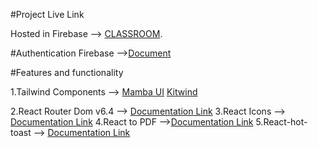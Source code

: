 #Project Live Link

Hosted in Firebase --> [CLASSROOM](https://classroom-d2773.web.app/).

#Authentication
Firebase -->[Document](https://firebase.google.com/docs/auth/web/github-auth?hl=en&authuser=0)

#Features and functionality

1.Tailwind Components --> [ Mamba UI](https://www.mambaui.com/) [ Kitwind](https://kitwind.io/products/kometa/components)

2.React Router Dom v6.4 --> [Documentation Link](https://reactrouter.com/en/main/start/overview)
3.React Icons --> [Documentation Link](https://react-icons.github.io/react-icons/)
4.React to PDF -->[Documentation Link](https://www.npmjs.com/package/react-to-pdf?fbclid=IwAR0ZfLS88lprS8cjZQETle5ofkN4GIAKjnwLbWaamxUfIxxZa6ljSX9Pjgg)
5.React-hot-toast --> [Documentation Link](https://react-hot-toast.com/)
